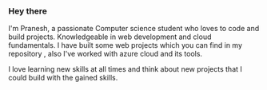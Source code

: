 ### Hey there

I'm Pranesh, a passionate Computer science student who loves to code and build projects. Knowledgeable  in web development and cloud fundamentals. I have built some web projects which you can find in my repository , also I've worked with azure cloud and its tools.

I love learning new skills at all times and think about new projects that I could  build with the  gained skills. 
